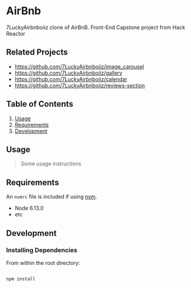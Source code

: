 # AirBnb

7LuckyAirbnboiiz clone of AirBnB. Front-End Capstone project from Hack Reactor

## Related Projects

  - https://github.com/7LuckyAirbnboiiz/image_carousel
  - https://github.com/7LuckyAirbnboiiz/gallery
  - https://github.com/7LuckyAirbnboiiz/calendar
  - https://github.com/7LuckyAirbnboiiz/reviews-section

## Table of Contents

1. [Usage](#Usage)
1. [Requirements](#requirements)
1. [Development](#development)

## Usage

> Some usage instructions

## Requirements

An `nvmrc` file is included if using [nvm](https://github.com/creationix/nvm).

- Node 6.13.0
- etc

## Development

### Installing Dependencies

From within the root directory:

```sh

npm install
```


